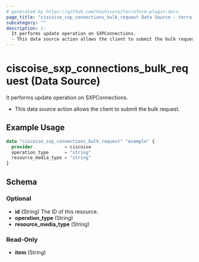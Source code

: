 ```yaml
---
# generated by https://github.com/hashicorp/terraform-plugin-docs
page_title: "ciscoise_sxp_connections_bulk_request Data Source - terraform-provider-ciscoise"
subcategory: ""
description: |-
  It performs update operation on SXPConnections.
  - This data source action allows the client to submit the bulk request.
---
```


# ciscoise_sxp_connections_bulk_request (Data Source)

It performs update operation on SXPConnections.

- This data source action allows the client to submit the bulk request.

## Example Usage

```terraform
data "ciscoise_sxp_connections_bulk_request" "example" {
  provider            = ciscoise
  operation_type      = "string"
  resource_media_type = "string"
}
```

<!-- schema generated by tfplugindocs -->
## Schema

### Optional

- **id** (String) The ID of this resource.
- **operation_type** (String)
- **resource_media_type** (String)

### Read-Only

- **item** (String)


